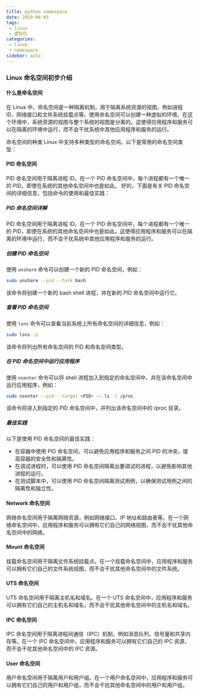 ```yaml
---
title: python namespace
date: 2019-06-03
tags:
 - linux
 - 虚拟化
categories: 
 - linux
 - namespace
sidebar: auto
---
```


### Linux 命名空间初步介绍
#### 什么是命名空间
在 Linux 中，命名空间是一种隔离机制，用于隔离系统资源的视图，例如进程 ID、网络接口和文件系统挂载点等。使用命名空间可以创建一种虚拟的环境，在这个环境中，系统资源的视图与整个系统的视图是分离的。这使得应用程序和服务可以在隔离的环境中运行，而不会干扰系统中其他应用程序和服务的运行。

命名空间的种类
Linux 中支持多种类型的命名空间。以下是常用的命名空间类型：

#### PID 命名空间
PID 命名空间用于隔离进程 ID。在一个 PID 命名空间中，每个进程都有一个唯一的 PID，即使在系统的其他命名空间中也是如此。
好的，下面是有关 PID 命名空间的详细信息，包括命令的使用和最佳实践：

##### PID 命名空间详解

PID 命名空间用于隔离进程 ID。在一个 PID 命名空间中，每个进程都有一个唯一的 PID，即使在系统的其他命名空间中也是如此。这使得应用程序和服务可以在隔离的环境中运行，而不会干扰系统中其他应用程序和服务的运行。

##### 创建 PID 命名空间

使用 `unshare` 命令可以创建一个新的 PID 命名空间，例如：

```bash
sudo unshare --pid --fork bash
```

该命令将创建一个新的 bash shell 进程，并在新的 PID 命名空间中运行它。

##### 查看 PID 命名空间

使用 `lsns` 命令可以查看当前系统上所有命名空间的详细信息，例如：

```bash
sudo lsns -p
```

该命令将列出所有命名空间的 PID 和命名空间类型。

##### 在 PID 命名空间中运行应用程序

使用 `nsenter` 命令可以将 shell 进程加入到指定的命名空间中，并在该命名空间中运行应用程序，例如：

```bash
sudo nsenter --pid --target <PID> -- ls -l /proc
```

该命令将进入到指定的 PID 命名空间中，并列出该命名空间中的 /proc 目录。

##### 最佳实践

以下是使用 PID 命名空间的最佳实践：

- 在容器中使用 PID 命名空间，可以避免应用程序和服务之间 PID 的冲突，提高容器的安全性和隔离性。
- 在调试进程时，可以使用 PID 命名空间隔离出要调试的进程，以避免影响其他进程的运行。
- 在测试脚本中，可以使用 PID 命名空间隔离测试用例，以确保测试用例之间的隔离性和独立性。
#### Network 命名空间
网络命名空间用于隔离网络资源，例如网络接口、IP 地址和路由表等。在一个网络命名空间中，应用程序和服务可以拥有它们自己的网络视图，而不会干扰其他命名空间中的网络。

#### Mount 命名空间
挂载命名空间用于隔离文件系统挂载点。在一个挂载命名空间中，应用程序和服务可以拥有它们自己的文件系统视图，而不会干扰其他命名空间中的文件系统。

#### UTS 命名空间
UTS 命名空间用于隔离主机名和域名。在一个 UTS 命名空间中，应用程序和服务可以拥有它们自己的主机名和域名，而不会干扰其他命名空间中的主机名和域名。

#### IPC 命名空间
IPC 命名空间用于隔离进程间通信（IPC）机制，例如消息队列、信号量和共享内存等。在一个 IPC 命名空间中，应用程序和服务可以拥有它们自己的 IPC 资源，而不会干扰其他命名空间中的 IPC 资源。

#### User 命名空间
用户命名空间用于隔离用户和用户组。在一个用户命名空间中，应用程序和服务可以拥有它们自己的用户和用户组，而不会干扰其他命名空间中的用户和用户组。